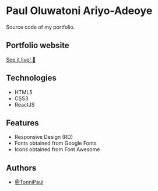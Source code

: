 
# Paul Oluwatoni Ariyo-Adeoye 
Source code of my portfolio.

## Portfolio website

[See it live! :rocket:](https://www.tonnipaul.live) 

## Technologies
* HTML5
* CSS3
* ReactJS

## Features
* Responsive Design (RD)
* Fonts obtained from Google Fonts
* Icons obtained from Font Awesome 

## Authors

- [@TonniPaul](https://www.github.com/tonnipaul)



